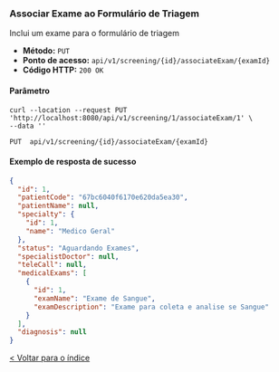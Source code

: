 ### Associar Exame ao Formulário de Triagem

Inclui um exame para o formulário de triagem

- **Método:** `PUT`
- **Ponto de acesso:** `api/v1/screening/{id}/associateExam/{examId}`
- **Código HTTP:** `200 OK`

#### Parâmetro

```shell
curl --location --request PUT 'http://localhost:8080/api/v1/screening/1/associateExam/1' \
--data ''
```
    PUT  api/v1/screening/{id}/associateExam/{examId}

#### Exemplo de resposta de sucesso

```json
{
  "id": 1,
  "patientCode": "67bc6040f6170e620da5ea30",
  "patientName": null,
  "specialty": {
    "id": 1,
    "name": "Medico Geral"
  },
  "status": "Aguardando Exames",
  "specialistDoctor": null,
  "teleCall": null,
  "medicalExams": [
    {
      "id": 1,
      "examName": "Exame de Sangue",
      "examDescription": "Exame para coleta e analise se Sangue"
    }
  ],
  "diagnosis": null
}
```
[< Voltar para o índice](../../README.md)
